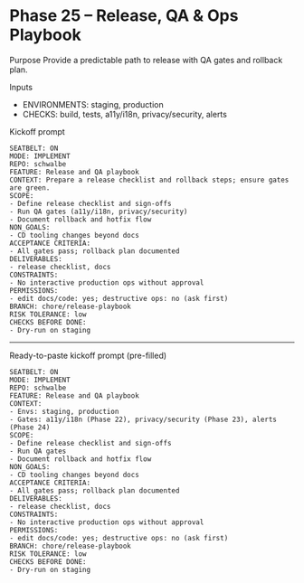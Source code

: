 # Phase 25 – Release, QA & Ops Playbook

Purpose
Provide a predictable path to release with QA gates and rollback plan.

Inputs
- ENVIRONMENTS: staging, production
- CHECKS: build, tests, a11y/i18n, privacy/security, alerts

Kickoff prompt
```
SEATBELT: ON
MODE: IMPLEMENT
REPO: schwalbe
FEATURE: Release and QA playbook
CONTEXT: Prepare a release checklist and rollback steps; ensure gates are green.
SCOPE:
- Define release checklist and sign-offs
- Run QA gates (a11y/i18n, privacy/security)
- Document rollback and hotfix flow
NON_GOALS:
- CD tooling changes beyond docs
ACCEPTANCE CRITERIA:
- All gates pass; rollback plan documented
DELIVERABLES:
- release checklist, docs
CONSTRAINTS:
- No interactive production ops without approval
PERMISSIONS:
- edit docs/code: yes; destructive ops: no (ask first)
BRANCH: chore/release-playbook
RISK TOLERANCE: low
CHECKS BEFORE DONE:
- Dry-run on staging
```

---

Ready-to-paste kickoff prompt (pre-filled)
```
SEATBELT: ON
MODE: IMPLEMENT
REPO: schwalbe
FEATURE: Release and QA playbook
CONTEXT:
- Envs: staging, production
- Gates: a11y/i18n (Phase 22), privacy/security (Phase 23), alerts (Phase 24)
SCOPE:
- Define release checklist and sign-offs
- Run QA gates
- Document rollback and hotfix flow
NON_GOALS:
- CD tooling changes beyond docs
ACCEPTANCE CRITERIA:
- All gates pass; rollback plan documented
DELIVERABLES:
- release checklist, docs
CONSTRAINTS:
- No interactive production ops without approval
PERMISSIONS:
- edit docs/code: yes; destructive ops: no (ask first)
BRANCH: chore/release-playbook
RISK TOLERANCE: low
CHECKS BEFORE DONE:
- Dry-run on staging
```
